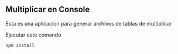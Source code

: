 ## Multiplicar en Console

Esta es una aplicacion para generar archivos de tablas de multiplicar

Ejecutar este comando

```
npm install
```

